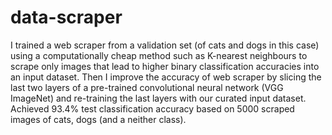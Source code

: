 # data-scraper
I trained a web scraper from a validation set (of cats and dogs in this case) using a computationally cheap method such as K-nearest neighbours to scrape only images that lead to higher binary classification accuracies into an input dataset.
Then I improve the accuracy of web scraper by slicing the last two layers of a pre-trained convolutional neural network (VGG ImageNet) and re-training the last layers with our curated input dataset.
Achieved 93.4% test classification accuracy based on 5000 scraped images of cats, dogs (and a neither class).
